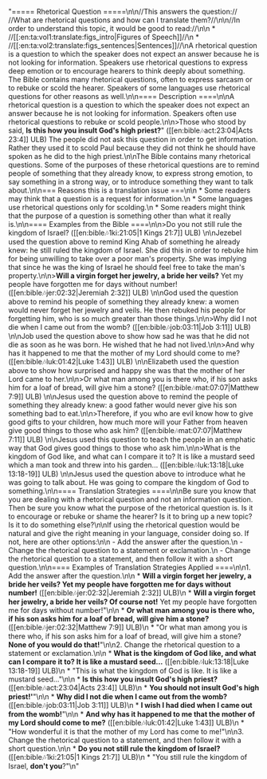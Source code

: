 "===== Rhetorical Question =====\n\n//This answers the question:// //What are rhetorical questions and how can I translate them?//\n\n//In order to understand this topic, it would be good to read://\n\n  * //[[:en:ta:vol1:translate:figs_intro|Figures of Speech]]//\n  * //[[:en:ta:vol2:translate:figs_sentences|Sentences]]//\nA rhetorical question is a question to which the speaker does not expect an answer because he is not looking for information. Speakers use rhetorical questions to express deep emotion or to encourage hearers to think deeply about something. The Bible contains many rhetorical questions, often to express sarcasm or to rebuke or scold the hearer. Speakers of some languages use rhetorical questions for other reasons as well.\n\n==== Description ====\n\nA rhetorical question is a question to which the speaker does not expect an answer because he is not looking for information. Speakers often use rhetorical questions to rebuke or scold people.\n\n>Those who stood by said, __Is this how you insult God's high priest?__\" ([[en:bible:notes:act:23:04|Acts 23:4]] ULB) The people did not ask this question in order to get information. Rather they used it to scold Paul because they did not think he should have spoken as he did to the high priest.\n\nThe Bible contains many rhetorical questions. Some of the purposes of these rhetorical questions are to remind people of something that they already know, to express strong emotion, to say something in a strong way, or to introduce something they want to talk about.\n\n=== Reasons this is a translation issue ===\n\n  * Some readers may think that a question is a request for information.\n  * Some languages use rhetorical questions only for scolding.\n  * Some readers might think that the purpose of a question is something other than what it really is.\n\n==== Examples from the Bible ====\n\n>Do you not still rule the kingdom of Israel? ([[en:bible:notes:1ki:21:05|1 Kings 21:7]] ULB) \n\nJezebel used the question above to remind King Ahab of something he already knew: he still ruled the kingdom of Israel. She did this in order to rebuke him for being unwilling to take over a poor man's property. She was implying that since he was the king of Israel he should feel free to take the man's property.\n\n>__Will a virgin forget her jewelry, a bride her veils?__  Yet my people have forgotten me for days without number! ([[en:bible:notes:jer:02:32|Jeremiah 2:32]] ULB) \n\nGod used the question above to remind his people of something they already knew: a women would never forget her jewelry and veils. He then rebuked his people for forgetting him, who is so much greater than those things.\n\n>Why did I not die when I came out from the womb? ([[en:bible:notes:job:03:11|Job 3:11]] ULB) \n\nJob used the question above to show how sad he was that he did not die as soon as he was born. He wished that he had not lived.\n\n>And why has it happened to me that the mother of my Lord should come to me? ([[en:bible:notes:luk:01:42|Luke 1:43]] ULB) \n\nElizabeth used the question above to show how surprised and happy she was that the mother of her Lord came to her.\n\n>Or what man among you is there who, if his son asks him for a loaf of bread, will give him a stone? ([[en:bible:notes:mat:07:07|Matthew 7:9]] ULB) \n\nJesus used the question above to remind the people of something they already knew: a good father would never give his son something bad to eat.\n\n>Therefore, if you who are evil know how to give good gifts to your children, how much more will your Father from heaven give good things to those who ask him? ([[en:bible:notes:mat:07:07|Matthew 7:11]] ULB) \n\nJesus used this question to teach the people in an emphatic way that God gives good things to those who ask him.\n\n>What is the kingdom of God like, and what can I compare it to? It is like a mustard seed which a man took and threw into his garden... ([[en:bible:notes:luk:13:18|Luke 13:18-19]] ULB) \n\nJesus used the question above to introduce what he was going to talk about. He was going to compare the kingdom of God to something.\n\n==== Translation Strategies ====\n\nBe sure you know that you are dealing with a rhetorical question and not an information question. Then be sure you know what the purpose of the rhetorical question is. Is it to encourage or rebuke or shame the hearer? Is it to bring up a new topic? Is it to do something else?\n\nIf using the rhetorical question would be natural and give the right meaning in your language, consider doing so. If not, here are other options:\n\n  - Add the answer after the question.\n  - Change the rhetorical question to a statement or exclamation.\n  - Change the rhetorical question to a statement, and then follow it with a short question.\n\n==== Examples of Translation Strategies Applied ====\n\n1. Add the answer after the question.\n\n  * **__Will a virgin forget her jewelry, a bride her veils?__  Yet my people have forgotten me for days without number!**  ([[en:bible:notes:jer:02:32|Jeremiah 2:32]] ULB)\n      * __Will a virgin forget her jewelry, a bride her veils? Of course not!__  Yet my people have forgotten me for days without number!\"\n\n  * **Or what man among you is there who, if his son asks him for a loaf of bread, will give him a stone?**  ([[en:bible:notes:jer:02:32|Matthew 7:9]] ULB)\n      * \"Or what man among you is there who, if his son asks him for a loaf of bread, will give him a stone? __None of you would do that!__\"\n\n2. Change the rhetorical question to a statement or exclamation.\n\n  * **What is the kingdom of God like, and what can I compare it to? It is like a mustard seed...**  ([[en:bible:notes:luk:13:18|Luke 13:18-19]] ULB)\n      * \"This is what the kingdom of God is like. It is like a mustard seed...\"\n\n  * **Is this how you insult God's high priest?**  ([[en:bible:notes:act:23:04|Acts 23:4]] ULB)\n      * __You should not insult God's high priest!'__\"\n\n  * **__Why did I not die when I came out from the womb?__** ([[en:bible:notes:job:03:11|Job 3:11]] ULB)\n      * __I wish I had died when I came out from the womb!__\"\n\n  * **And why has it happened to me that the mother of my Lord should come to me?**  ([[en:bible:notes:luk:01:42|Luke 1:43]] ULB)\n      * \"How wonderful it is that the mother of my Lord has come to me!\"\n\n3. Change the rhetorical question to a statement, and then follow it with a short question.\n\n  * **Do you not still rule the kingdom of Israel?** ([[en:bible:notes:1ki:21:05|1 Kings 21:7]] ULB)\n      * \"You still rule the kingdom of Israel, __don't you__?\"\n"
